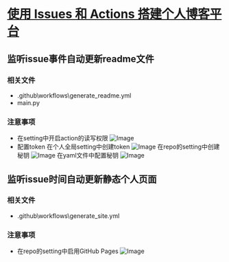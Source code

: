 # [使用 Issues 和 Actions 搭建个人博客平台](https://github.com/xushulin/blog-S.L.Xu/issues/2)

## 监听issue事件自动更新readme文件

### 相关文件
-  .github\workflows\generate_readme.yml
-  main.py

### 注意事项
- 在setting中开启action的读写权限
![Image](https://github.com/xushulin/blog-S.L.Xu/assets/31055821/e109c520-e379-402d-b4ec-7b3009265f05)
- 配置token
在个人全局setting中创建token
![Image](https://github.com/xushulin/blog-S.L.Xu/assets/31055821/80292b7d-5d2e-492f-8013-9071dea537b9)
在repo的setting中创建秘钥
![Image](https://github.com/xushulin/blog-S.L.Xu/assets/31055821/ee5593f6-3184-4a10-9b6b-41ef0f7db266)
在yaml文件中配置秘钥
![Image](https://github.com/xushulin/blog-S.L.Xu/assets/31055821/e788aeb9-918e-4e36-9127-8cb3d0be6bb4)


## 监听issue时间自动更新静态个人页面

### 相关文件
- .github\workflows\generate_site.yml

### 注意事项
- 在repo的setting中启用GitHub Pages
![Image](https://github.com/xushulin/blog-S.L.Xu/assets/31055821/c8a07150-3bda-4fc7-ae84-77ba75c44e7e)

